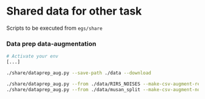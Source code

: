 Shared data for other task
===

Scripts to be executed from `egs/share`

### Data prep data-augmentation

```bash
# Activate your env
[...]

./share/dataprep_aug.py --save-path ./data --download

./share/dataprep_aug.py --from ./data/RIRS_NOISES --make-csv-augment-reverb
./share/dataprep_aug.py --from ./data/musan_split --make-csv-augment-noise
```
